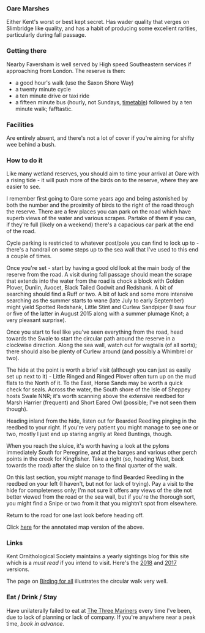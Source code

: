### Oare Marshes

Either Kent's worst or best kept secret. Has wader quality that verges
on Slimbridge like quality, and has a habit of producing some
excellent rarities, particularly during fall passage.

### Getting there

Nearby Faversham is well served by High speed Southeastern services if
approaching from London. The reserve is then:

* a good hour's walk (use the Saxon Shore Way)
* a twenty minute cycle
* a ten minute drive or taxi ride 
* a fifteen minute bus (hourly, not Sundays, [timetable](https://tiscon-maps-stagecoachbus.s3.amazonaws.com/Timetables/South%20East/Kent/3%20wef%20180917.pdf)) followed by a ten minute walk; fafftastic.

### Facilities

Are entirely absent, and there's not a lot of cover if you're aiming
for shifty wee behind a bush.

### How to do it

Like many wetland reserves, you should aim to time your arrival at
Oare with a rising tide - it will push more of the birds on to the
reserve, where they are easier to see.

I remember first going to Oare some years ago and being astonished by
both the number and the proximity of birds to the right of the road
through the reserve. There are a few places you can park on the road
which have superb views of the water and various scrapes. Partake of
them if you can, if they're full (likely on a weekend) there's a
capacious car park at the end of the road.

Cycle parking is restricted to whatever post/pole you can find to lock
up to - there's a handrail on some steps up to the sea wall that I've
used to this end a couple of times.

Once you're set - start by having a good old look at the main body of
the reserve from the road. A visit during fall passage should mean the
scrape that extends into the water from the road is chock a block with
Golden Plover, Dunlin, Avocet, Black Tailed Godwit and Redshank. A bit
of searching should find a Ruff or two. A bit of luck and some more
intensive searching as the summer starts to wane (late July to early
September) might yield Spotted Redshank, Little Stint and Curlew
Sandpiper (I saw four or five of the latter in August 2015 along with
a summer plumage Knot; a very pleasant surprise).

Once you start to feel like you've seen everything from the road, head
towards the Swale to start the circular path around the reserve in a
clockwise direction. Along the sea wall, watch out for wagtails (of
all sorts); there should also be plenty of Curlew around (and possibly
a Whimbrel or two).

The hide at the point is worth a brief visit (although you can just as
easily set up next to it) - Little Ringed and Ringed Plover often turn
up on the mud flats to the North of it. To the East, Horse Sands may
be worth a quick check for seals. Across the water, the South shore of
the Isle of Sheppey hosts Swale NNR; it's worth scanning above the
extensive reedbed for Marsh Harrier (frequent) and Short Eared Owl
(possible; I've not seen them though).

Heading inland from the hide, listen out for Bearded Reedling pinging
in the reedbed to your right. If you're very patient you might manage
to see one or two, mostly I just end up staring angrily at Reed
Buntings, though.

When you reach the sluice, it's worth having a look at the pylons
immediately South for Peregrine, and at the barges and various other
perch points in the creek for Kingfisher. Take a right (so, heading
West, back towards the road) after the sluice on to the final quarter
of the walk.

On this last section, you _might_ manage to find Bearded Reedling in
the reedbed on your left (I haven't, but not for lack of trying). Pay
a visit to the hide for completeness only; I'm not sure it offers any
views of the site not better viewed from the road or the sea wall, but
if you're the thorough sort, you might find a Snipe or two from it
that you mightn't spot from elsewhere.

Return to the road for one last look before heading off.

Click
[here](https://drive.google.com/open?id=1JRC277-AUIex8gll2OEfC0fcMFF04kOc&usp=sharing)
for the annotated map version of the above.

### Links

Kent Ornithological Society maintains a yearly sightings blog for this
site which is a _must read_ if you intend to visit. Here's the
[2018](https://kentos.org.uk/oare-marshes-2018/) and
[2017](https://kentos.org.uk/oare-marshes/) versions.

The page on [Birding for
all](http://www.birdingforall.com/england/kent/oare-marshes-reserve/)
illustrates the circular walk very well.

### Eat / Drink / Stay

Have unilaterally failed to eat at [The Three
Mariners](https://www.thethreemarinersoare.co.uk/) every time I've
been, due to lack of planning or lack of company. If you're anywhere
near a peak time, _book in advance_.


